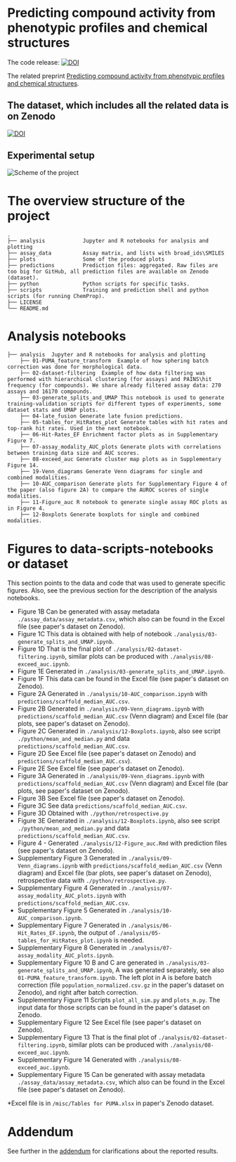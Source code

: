 # Predicting compound activity from phenotypic profiles and chemical structures

The code release: [![DOI](https://zenodo.org/badge/DOI/10.5281/zenodo.7742610.svg)](https://doi.org/10.5281/zenodo.7742610)

The related preprint [Predicting compound activity from phenotypic profiles and chemical structures](https://www.biorxiv.org/content/10.1101/2020.12.15.422887). 

## The dataset, which includes all the related data is on Zenodo

[![DOI](https://zenodo.org/badge/DOI/10.5281/zenodo.7729583.svg)](https://doi.org/10.5281/zenodo.7729583)

## Experimental setup

![Scheme of the project](PUMA.png)


# The overview structure of the project

    .
    ├── analysis            Jupyter and R notebooks for analysis and plotting
    ├── assay_data          Assay matrix, and lists with broad_ids\SMILES
    ├── plots               Some of the produced plots
    ├── predictions         Prediction files: aggregated. Raw files are too big for GitHub, all prediction files are available on Zenodo (dataset).
    ├── python              Python scripts for specific tasks.
    ├── scripts             Training and prediction shell and python scripts (for running ChemProp).
    ├── LICENSE
    └── README.md


 # Analysis notebooks

    ├── analysis  Jupyter and R notebooks for analysis and plotting
        ├── 01-PUMA_feature_transform  Example of how sphering batch correction was done for morphological data.
        ├── 02-dataset-filtering  Example of how data filtering was performed with hierarchical clustering (for assays) and PAINS\hit frequency (for compounds). We share already filtered assay data: 270 assays and 16170 compounds. 
        ├── 03-generate_splits_and_UMAP This notebook is used to generate training-validation scripts for different types of experiments, some dataset stats and UMAP plots.
        ├── 04-late_fusion Generate late fusion predictions.
        ├── 05-tables_for_HitRates_plot Generate tables with hit rates and top-rank hit rates. Used in the next notebook.
        ├── 06-Hit-Rates_EF Enrichment factor plots as in Supplementary Figure 7.
        ├── 07-assay_modality_AUC_plots Generate plots with correlations between training data size and AUC scores. 
        ├── 08-exceed_auc Generate cluster map plots as in Supplementary Figure 14.
        ├── 19-Venn_diagrams Generate Venn diagrams for single and combined modalities. 
        ├── 10-AUC_comparison Generate plots for Supplementary Figure 4 of the paper (also figure 2A) to compare the AUROC scores of single modalities. 
        ├── 11-Figure_auc R notebook to generate single assay ROC plots as in Figure 4. 
        ├── 12-Boxplots Generate boxplots for single and combined modalities. 


 # Figures to data-scripts-notebooks or dataset
 This section points to the data and code that was used to generate specific figures. Also, see the previous section for the description of the analysis notebooks.
- Figure 1B Can be generated with assay metadata `./assay_data/assay_metadata.csv`, which also can be found in the Excel file (see paper's dataset on Zenodo).
- Figure 1C This data is obtained with help of notebook `./analysis/03-generate_splits_and_UMAP.ipynb`.
- Figure 1D That is the final plot of `./analysis/02-dataset-filtering.ipynb`, similar plots can be produced with `./analysis/08-exceed_auc.ipynb`.
- Figure 1E Generated in `./analysis/03-generate_splits_and_UMAP.ipynb`.
- Figure 1F This data can be found in the Excel file (see paper's dataset on Zenodo).
- Figure 2A Generated in `./analysis/10-AUC_comparison.ipynb` with `predictions/scaffold_median_AUC.csv`.
- Figure 2B Generated in `./analysis/09-Venn_diagrams.ipynb` with `predictions/scaffold_median_AUC.csv` (Venn diagram) and Excel file (bar plots, see paper's dataset on Zenodo).
- Figure 2C Generated in `./analysis/12-Boxplots.ipynb`, also see script `./python/mean_and_median.py` and data `predictions/scaffold_median_AUC.csv`.
- Figure 2D See Excel file (see paper's dataset on Zenodo) and `predictions/scaffold_median_AUC.csv`). 
- Figure 2E See Excel file (see paper's dataset on Zenodo).    
- Figure 3A Generated in `./analysis/09-Venn_diagrams.ipynb` with `predictions/scaffold_median_AUC.csv` (Venn diagram) and Excel file (bar plots, see paper's dataset on Zenodo).
- Figure 3B See Excel file (see paper's dataset on Zenodo).
- Figure 3C See data `predictions/scaffold_median_AUC.csv`.
- Figure 3D Obtained with `./python/retrospective.py`
- Figure 3E Generated in `./analysis/12-Boxplots.ipynb`, also see script `./python/mean_and_median.py` and data `predictions/scaffold_median_AUC.csv`.
- Figure 4 - Generated `./analysis/12-Figure_auc.Rmd` with prediction files (see paper's dataset on Zenodo).
- Supplementary Figure 3 Generated in `./analysis/09-Venn_diagrams.ipynb` with `predictions/scaffold_median_AUC.csv` (Venn diagram) and Excel file (bar plots, see paper's dataset on Zenodo), retrospective data with `./python/retrospective.py`.
- Supplementary Figure 4 Generated in `./analysis/07-assay_modality_AUC_plots.ipynb` with `predictions/scaffold_median_AUC.csv`.
- Supplementary Figure 5 Generated in `./analysis/10-AUC_comparison.ipynb`.
- Supplementary Figure 7 Generated in `./analysis/06-Hit_Rates_EF.ipynb`, the output of `./analysis/05-tables_for_HitRates_plot.ipynb` is needed.
- Supplementary Figure 8 Generated in `./analysis/07-assay_modality_AUC_plots.ipynb`.
- Supplementary Figure 10 B and C are generated in `./analysis/03-generate_splits_and_UMAP.ipynb`, A was generated separately, see also `01-PUMA_feature_transform.ipynb`. The left plot in A is before batch correction (file `population_normalized.csv.gz` in the paper's dataset on Zenodo), and right after batch correction.
- Supplementary Figure 11 Scripts `plot_all_sim.py` and `plots_m.py`. The input data for those scripts can be found in the paper's dataset on Zenodo.
- Supplementary Figure 12 See Excel file (see paper's dataset on Zenodo).
- Supplementary Figure 13 That is the final plot of `./analysis/02-dataset-filtering.ipynb`, similar plots can be produced with `./analysis/08-exceed_auc.ipynb`.
- Supplementary Figure 14 Generated with `./analysis/08-exceed_auc.ipynb`.
- Supplementary Figure 15 Can be generated with assay metadata `./assay_data/assay_metadata.csv`, which also can be found in the Excel file (see paper's dataset on Zenodo).

*Excel file is in `/misc/Tables for PUMA.xlsx` in paper's Zenodo dataset. 

# Addendum

See further  in the [addendum](addendum.md) for clarifications about the reported results.

